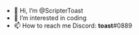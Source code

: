 - 👋 Hi, I’m @ScripterToast
- 👀 I’m interested in coding
- 📫 How to reach me Discord: __toast__#0889
